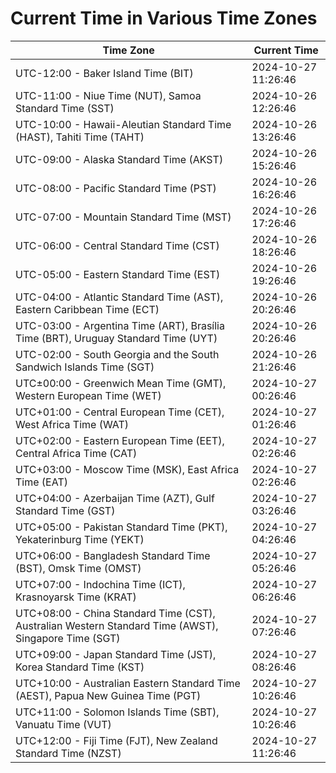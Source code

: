 # Current Time in Various Time Zones

| Time Zone | Current Time |
|-----------|--------------|
| UTC-12:00 - Baker Island Time (BIT) | 2024-10-27 11:26:46 |
| UTC-11:00 - Niue Time (NUT), Samoa Standard Time (SST) | 2024-10-26 12:26:46 |
| UTC-10:00 - Hawaii-Aleutian Standard Time (HAST), Tahiti Time (TAHT) | 2024-10-26 13:26:46 |
| UTC-09:00 - Alaska Standard Time (AKST) | 2024-10-26 15:26:46 |
| UTC-08:00 - Pacific Standard Time (PST) | 2024-10-26 16:26:46 |
| UTC-07:00 - Mountain Standard Time (MST) | 2024-10-26 17:26:46 |
| UTC-06:00 - Central Standard Time (CST) | 2024-10-26 18:26:46 |
| UTC-05:00 - Eastern Standard Time (EST) | 2024-10-26 19:26:46 |
| UTC-04:00 - Atlantic Standard Time (AST), Eastern Caribbean Time (ECT) | 2024-10-26 20:26:46 |
| UTC-03:00 - Argentina Time (ART), Brasília Time (BRT), Uruguay Standard Time (UYT) | 2024-10-26 20:26:46 |
| UTC-02:00 - South Georgia and the South Sandwich Islands Time (SGT) | 2024-10-26 21:26:46 |
| UTC±00:00 - Greenwich Mean Time (GMT), Western European Time (WET) | 2024-10-27 00:26:46 |
| UTC+01:00 - Central European Time (CET), West Africa Time (WAT) | 2024-10-27 01:26:46 |
| UTC+02:00 - Eastern European Time (EET), Central Africa Time (CAT) | 2024-10-27 02:26:46 |
| UTC+03:00 - Moscow Time (MSK), East Africa Time (EAT) | 2024-10-27 02:26:46 |
| UTC+04:00 - Azerbaijan Time (AZT), Gulf Standard Time (GST) | 2024-10-27 03:26:46 |
| UTC+05:00 - Pakistan Standard Time (PKT), Yekaterinburg Time (YEKT) | 2024-10-27 04:26:46 |
| UTC+06:00 - Bangladesh Standard Time (BST), Omsk Time (OMST) | 2024-10-27 05:26:46 |
| UTC+07:00 - Indochina Time (ICT), Krasnoyarsk Time (KRAT) | 2024-10-27 06:26:46 |
| UTC+08:00 - China Standard Time (CST), Australian Western Standard Time (AWST), Singapore Time (SGT) | 2024-10-27 07:26:46 |
| UTC+09:00 - Japan Standard Time (JST), Korea Standard Time (KST) | 2024-10-27 08:26:46 |
| UTC+10:00 - Australian Eastern Standard Time (AEST), Papua New Guinea Time (PGT) | 2024-10-27 10:26:46 |
| UTC+11:00 - Solomon Islands Time (SBT), Vanuatu Time (VUT) | 2024-10-27 10:26:46 |
| UTC+12:00 - Fiji Time (FJT), New Zealand Standard Time (NZST) | 2024-10-27 11:26:46 |
